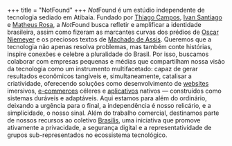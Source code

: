 +++
title = "NotFound"
+++
*Not*Found é um estúdio independente de tecnologia sediado em Atibaia. Fundado por [Thiago Campos](https://thigcampos.com), [Ivan Santiago](https://github.com/ivansantiagojr) e [Matheus Rosa](https://github.com/matheushpr9), a *Not*Found busca refletir e amplificar a identidade brasileira, assim como fizeram as marcantes curvas dos prédios de [Oscar Niemeyer](https://pt.wikipedia.org/wiki/Oscar_Niemeyer) e os preciosos textos de [Machado de Assis](https://pt.wikipedia.org/wiki/Machado_de_Assis). Queremos que a tecnologia não apenas resolva problemas, mas também conte histórias, inspire conexões e celebre a pluralidade do Brasil. Por isso, buscamos colaborar com empresas pequenas e médias que compartilham nossa visão da tecnologia como um instrumento multifacetado: capaz de gerar resultados econômicos tangíveis e, simultaneamente, catalisar a criatividade, oferecendo soluções como desenvolvimento de [websites](/services#webapps) imersivos, [e-commerces](/services#e-commerces) céleres e [aplicativos](/services#aplicativos) nativos — construídos como sistemas duráveis e adaptáveis. Aqui estamos para além do ordinário, deixando a urgência para o final, a independência é nosso relicário, e a simplicidade, o nosso sinal. Além do trabalho comercial, destinamos parte de nossos recursos ao coletivo [Brasilis](https://brasilis.club), uma iniciativa que promove ativamente a privacidade, a segurança digital e a representatividade de grupos sub-representados no ecossistema tecnológico.
